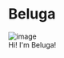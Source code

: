 # Beluga

![image](https://play-lh.googleusercontent.com/MkDTZYlBz5l9DIMGbNHc7Yoc6gE5U5TdlVk-rPAv86mkXuUiKIUPHIrEKvYTJHsGHPw=w526-h296-rw)<br>
Hi! I'm Beluga!
